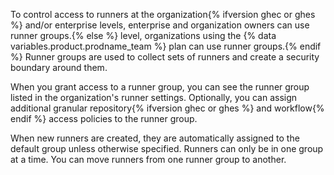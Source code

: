 To control access to runners at the organization{% ifversion ghec or ghes %} and/or enterprise levels, enterprise and organization owners can use runner groups.{% else %} level, organizations using the {% data variables.product.prodname_team %} plan can use runner groups.{% endif %} Runner groups are used to collect sets of runners and create a security boundary around them.

When you grant access to a runner group, you can see the runner group listed in the organization's runner settings. Optionally, you can assign additional granular repository{% ifversion ghec or ghes %} and workflow{% endif %} access policies to the runner group.

When new runners are created, they are automatically assigned to the default group unless otherwise specified. Runners can only be in one group at a time. You can move runners from one runner group to another.

